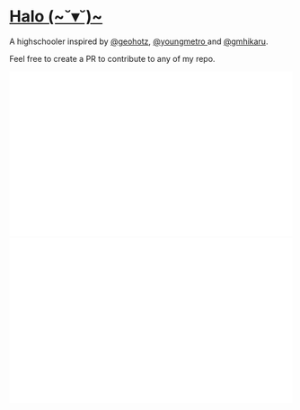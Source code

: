 <h1 > <a href="https://hyuse202.github.io"> Halo (~˘▾˘)~ </a> </h2>
<p  > A highschooler inspired by <a href="https://github.com/geohot" target="_blank"> @geohotz</a>,
    <a href="https://open.spotify.com/artist/0iEtIxbK0KxaSlF7G42ZOp" target="_blank">@youngmetro </a> and
    <a href="https://twitch.tv/gmhikaru" target="_blank"> @gmhikaru</a>.</p>

<p > Feel free to create a PR to contribute to any of my repo. </p>

![](https://raw.githubusercontent.com/hyuse202/github-stats/master/generated/overview.svg#gh-dark-mode-only)
![](https://raw.githubusercontent.com/hyuse202/github-stats/master/generated/languages.svg#gh-dark-mode-only)
![]() 
